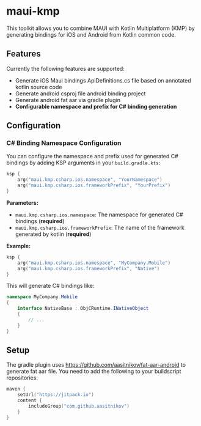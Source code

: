 # maui-kmp

This toolkit allows you to combine MAUI with Kotlin Multiplatform (KMP) by generating bindings for iOS and Android from Kotlin common code.

## Features

Currently the following features are supported:
- Generate iOS Maui bindings ApiDefinitions.cs file based on annotated kotlin source code
- Generate android csproj file android binding project
- Generate android fat aar via gradle plugin
- **Configurable namespace and prefix for C# binding generation**

## Configuration

### C# Binding Namespace Configuration

You can configure the namespace and prefix used for generated C# bindings by adding KSP arguments in your `build.gradle.kts`:

```kotlin
ksp {
    arg("maui.kmp.csharp.ios.namespace", "YourNamespace")
    arg("maui.kmp.csharp.ios.frameworkPrefix", "YourPrefix")
}
```

**Parameters:**
- `maui.kmp.csharp.ios.namespace`: The namespace for generated C# bindings (**required**)
- `maui.kmp.csharp.ios.frameworkPrefix`: The name of the framework generated by kotlin (**required**)

**Example:**
```kotlin
ksp {
    arg("maui.kmp.csharp.ios.namespace", "MyCompany.Mobile")
    arg("maui.kmp.csharp.ios.frameworkPrefix", "Native")
}
```

This will generate C# bindings like:
```csharp
namespace MyCompany.Mobile
{
    interface NativeBase : ObjCRuntime.INativeObject
    {
        // ...
    }
}
```

## Setup

The gradle plugin uses https://github.com/aasitnikov/fat-aar-android to generate fat aar file.
You need to add the following to your buildscript repositories:
```kotlin
maven {
    setUrl("https://jitpack.io")
    content {
        includeGroup("com.github.aasitnikov")
    }
}
```
